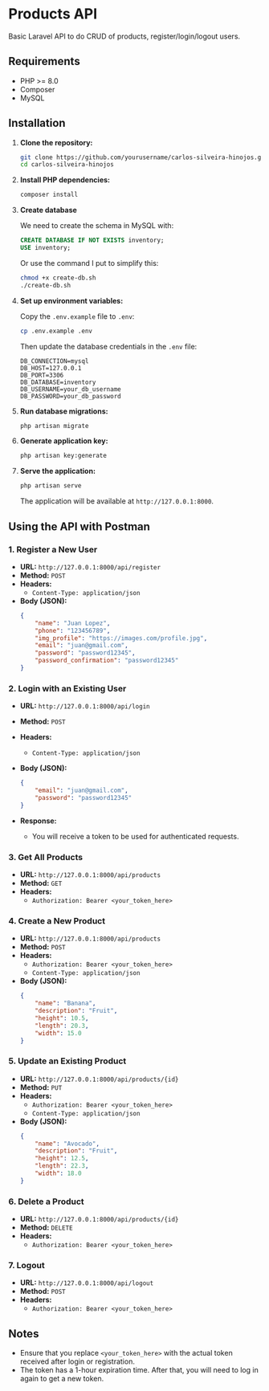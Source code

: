 
# Products API

Basic Laravel API to do CRUD of products, register/login/logout users.

## Requirements

- PHP >= 8.0
- Composer
- MySQL

## Installation

1. **Clone the repository:**

   ```bash
   git clone https://github.com/yourusername/carlos-silveira-hinojos.git
   cd carlos-silveira-hinojos
   ```

2. **Install PHP dependencies:**

   ```bash
   composer install
   ```

3. **Create database**

    We need to create the schema in MySQL with:

    ```sql
    CREATE DATABASE IF NOT EXISTS inventory;
    USE inventory;
    ```

    Or use the command I put to simplify this:
    ```bash
    chmod +x create-db.sh
    ./create-db.sh
    ```


4. **Set up environment variables:**

   Copy the `.env.example` file to `.env`:

   ```bash
   cp .env.example .env
   ```

   Then update the database credentials in the `.env` file:

   ```env
   DB_CONNECTION=mysql
   DB_HOST=127.0.0.1
   DB_PORT=3306
   DB_DATABASE=inventory
   DB_USERNAME=your_db_username
   DB_PASSWORD=your_db_password
   ```

5. **Run database migrations:**

   ```bash
   php artisan migrate
   ```

6. **Generate application key:**

   ```bash
   php artisan key:generate
   ```

7. **Serve the application:**

   ```bash
   php artisan serve
   ```

   The application will be available at `http://127.0.0.1:8000`.



## Using the API with Postman

### 1. Register a New User

- **URL:** `http://127.0.0.1:8000/api/register`
- **Method:** `POST`
- **Headers:**
  - `Content-Type: application/json`
- **Body (JSON):**
  ```json
  {
      "name": "Juan Lopez",
      "phone": "123456789",
      "img_profile": "https://images.com/profile.jpg",
      "email": "juan@gmail.com",
      "password": "password12345",
      "password_confirmation": "password12345"
  }
  ```

### 2. Login with an Existing User

- **URL:** `http://127.0.0.1:8000/api/login`
- **Method:** `POST`
- **Headers:**
  - `Content-Type: application/json`
- **Body (JSON):**
  ```json
  {
      "email": "juan@gmail.com",
      "password": "password12345"
  }
  ```

- **Response:**
  - You will receive a token to be used for authenticated requests.

### 3. Get All Products

- **URL:** `http://127.0.0.1:8000/api/products`
- **Method:** `GET`
- **Headers:**
  - `Authorization: Bearer <your_token_here>`

### 4. Create a New Product

- **URL:** `http://127.0.0.1:8000/api/products`
- **Method:** `POST`
- **Headers:**
  - `Authorization: Bearer <your_token_here>`
  - `Content-Type: application/json`
- **Body (JSON):**
  ```json
  {
      "name": "Banana",
      "description": "Fruit",
      "height": 10.5,
      "length": 20.3,
      "width": 15.0
  }
  ```

### 5. Update an Existing Product

- **URL:** `http://127.0.0.1:8000/api/products/{id}`
- **Method:** `PUT`
- **Headers:**
  - `Authorization: Bearer <your_token_here>`
  - `Content-Type: application/json`
- **Body (JSON):**
  ```json
  {
      "name": "Avocado",
      "description": "Fruit",
      "height": 12.5,
      "length": 22.3,
      "width": 18.0
  }
  ```

### 6. Delete a Product

- **URL:** `http://127.0.0.1:8000/api/products/{id}`
- **Method:** `DELETE`
- **Headers:**
  - `Authorization: Bearer <your_token_here>`

### 7. Logout

- **URL:** `http://127.0.0.1:8000/api/logout`
- **Method:** `POST`
- **Headers:**
  - `Authorization: Bearer <your_token_here>`

## Notes

- Ensure that you replace `<your_token_here>` with the actual token received after login or registration.
- The token has a 1-hour expiration time. After that, you will need to log in again to get a new token.
